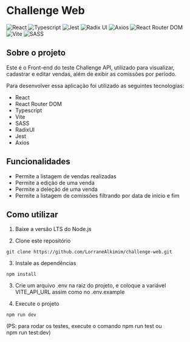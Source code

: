 # Challenge Web

![React](https://img.shields.io/badge/React-%2314354C.svg?style=flat&logo=react)
![Typescript](https://img.shields.io/badge/Typescript-%23092E20.svg?style=flat&logo=typescript)
![Jest](https://img.shields.io/badge/Jest-%2314354C.svg?style=flat&logo=jest&logoColor=red)
![Radix UI](https://img.shields.io/badge/Radix%20UI-%23092E20.svg?style=flat&logo=radixui)
![Axios](https://img.shields.io/badge/Axios-%2314354C.svg?style=flat&logo=axios&logoColor=5A29E4)
![React Router DOM](https://img.shields.io/badge/React%20Router%20DOM-%23092E20.svg?style=flat&logo=react-router)
![Vite](https://img.shields.io/badge/Vite-%2314354C.svg?style=flat&logo=vite)
![SASS](https://img.shields.io/badge/SASS-%23092E20.svg?style=flat&logo=sass)

## Sobre o projeto

Este é o Front-end do teste Challenge API, utilizado para visualizar, cadastrar e editar vendas, além de exibir as comissões por período.

Para desenvolver essa aplicação foi utilizado as seguintes tecnologias:

- React
- React Router DOM
- Typescript
- Vite
- SASS
- RadixUI
- Jest
- Axios

## Funcionalidades

- Permite a listagem de vendas realizadas
- Permite a edição de uma venda
- Permite a deleção de uma venda
- Permite a listagem de comissões filtrando por data de inicio e fim

## Como utilizar

1. Baixe a versão LTS do Node.js

2. Clone este repositório

```
git clone https://github.com/LorraneAlkimim/challenge-web.git
```

3. Instale as dependências

```
npm install
```

3. Crie um arquivo .env na raiz do projeto, e coloque a variável VITE_API_URL assim como no .env.example

4. Execute o projeto

```
npm run dev
```

(PS: para rodar os testes, execute o comando npm run test ou npm run test:dev)